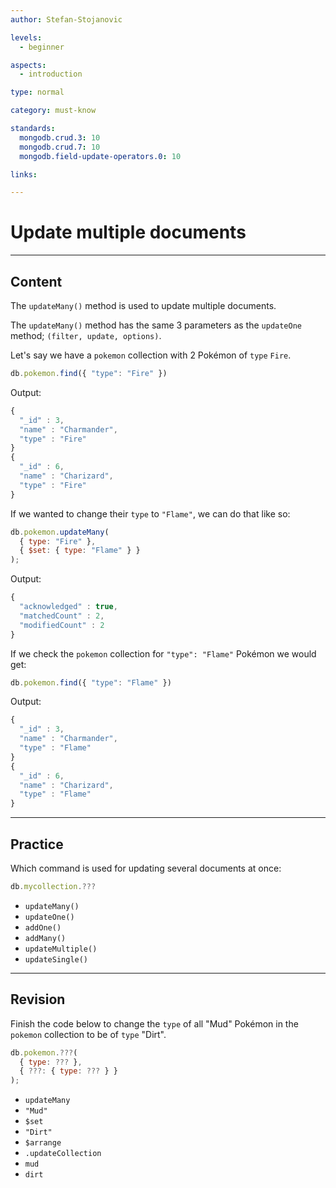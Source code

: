 ```yaml
---
author: Stefan-Stojanovic

levels:
  - beginner

aspects:
  - introduction

type: normal

category: must-know

standards:
  mongodb.crud.3: 10
  mongodb.crud.7: 10
  mongodb.field-update-operators.0: 10

links:

---
```

# Update multiple documents

---
## Content

The  `updateMany()` method is used to update multiple documents.

The `updateMany()` method has the same 3 parameters as the `updateOne` method; `(filter, update, options)`.

Let's say we have a `pokemon` collection with 2 Pokémon of `type` `Fire`.

```javascript
db.pokemon.find({ "type": "Fire" })
```

Output:

```javascript
{
  "_id" : 3,
  "name" : "Charmander",
  "type" : "Fire"
}
{
  "_id" : 6,
  "name" : "Charizard",
  "type" : "Fire"
}
```

If we wanted to change their `type` to `"Flame"`, we can do that like so:

```javascript
db.pokemon.updateMany(
  { type: "Fire" },
  { $set: { type: "Flame" } }
);
```
Output:

```javascript
{
  "acknowledged" : true,
  "matchedCount" : 2,
  "modifiedCount" : 2
}
```

If we check the `pokemon` collection for  `"type": "Flame"` Pokémon we would get:

```javascript
db.pokemon.find({ "type": "Flame" })
```

Output:

```javascript
{
  "_id" : 3,
  "name" : "Charmander",
  "type" : "Flame"
}
{
  "_id" : 6,
  "name" : "Charizard",
  "type" : "Flame"
}
```

---
## Practice

Which command is used for updating several documents at once:

```javascript
db.mycollection.???
```

* `updateMany()`
* `updateOne()`
* `addOne()`
* `addMany()`
* `updateMultiple()`
* `updateSingle()`

---
## Revision

Finish the code below to change the `type` of all "Mud" Pokémon in the `pokemon` collection to be of `type` "Dirt".

```javascript
db.pokemon.???(
  { type: ??? },
  { ???: { type: ??? } }
);
```

* `updateMany`
* `"Mud"`
* `$set`
* `"Dirt"`
* `$arrange`
* `.updateCollection`
* `mud`
* `dirt`
